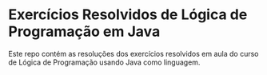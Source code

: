 # Exercícios Resolvidos de Lógica de Programação em Java

Este repo contém as resoluções dos exercícios resolvidos em aula do curso de Lógica de Programação usando Java como linguagem.

